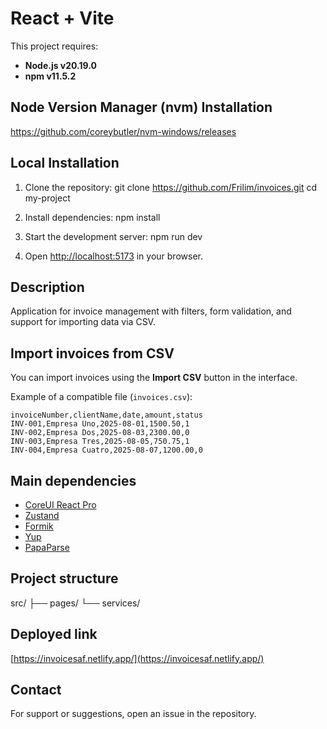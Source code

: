 # React + Vite

This project requires:
- **Node.js v20.19.0**
- **npm v11.5.2**

## Node Version Manager (nvm) Installation
https://github.com/coreybutler/nvm-windows/releases

## Local Installation
1. Clone the repository:
   git clone https://github.com/Frilim/invoices.git
   cd my-project

2. Install dependencies:
   npm install

3. Start the development server:
   npm run dev

4. Open [http://localhost:5173](http://localhost:5173) in your browser.


## Description
Application for invoice management with filters, form validation, and support for importing data via CSV.

## Import invoices from CSV
You can import invoices using the **Import CSV** button in the interface.

Example of a compatible file (`invoices.csv`):

```csv
invoiceNumber,clientName,date,amount,status
INV-001,Empresa Uno,2025-08-01,1500.50,1
INV-002,Empresa Dos,2025-08-03,2300.00,0
INV-003,Empresa Tres,2025-08-05,750.75,1
INV-004,Empresa Cuatro,2025-08-07,1200.00,0
```

## Main dependencies
- [CoreUI React Pro](https://coreui.io/react/)
- [Zustand](https://zustand-demo.pmnd.rs/)
- [Formik](https://formik.org/)
- [Yup](https://github.com/jquense/yup)
- [PapaParse](https://www.papaparse.com/)

## Project structure
src/
  ├── pages/
  └── services/

## Deployed link
[https://invoicesaf.netlify.app/](https://invoicesaf.netlify.app/)

## Contact
For support or suggestions, open an issue in the repository.
